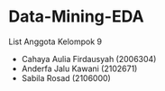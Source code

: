 # Data-Mining-EDA

List Anggota Kelompok 9
*   Cahaya Aulia Firdausyah (2006304)
*   Anderfa Jalu Kawani (2102671)
*   Sabila Rosad (2106000)
